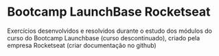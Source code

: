 # Bootcamp LaunchBase Rocketseat
Exercícios desenvolvidos e resolvidos durante o estudo dos módulos do curso do Bootcamp Launchbase (curso descontinuado), criado pela empresa Rocketseat (criar documentação no github)
